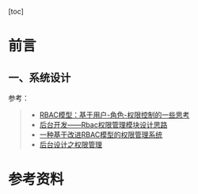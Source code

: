 [toc]









# 前言



## 一、系统设计

参考：

> - [RBAC模型：基于用户-角色-权限控制的一些思考](http://www.woshipm.com/pd/1150093.html)
> - [后台开发——Rbac权限管理模块设计思路](https://www.admincms.top/live_learn/2019-07-29/150.html)
> - [一种基于改进RBAC模型的权限管理系统](https://core.ac.uk/download/pdf/41458754.pdf)
> - [后台设计之权限管理 ](http://www.sohu.com/a/340330475_114819)

















# 参考资料






